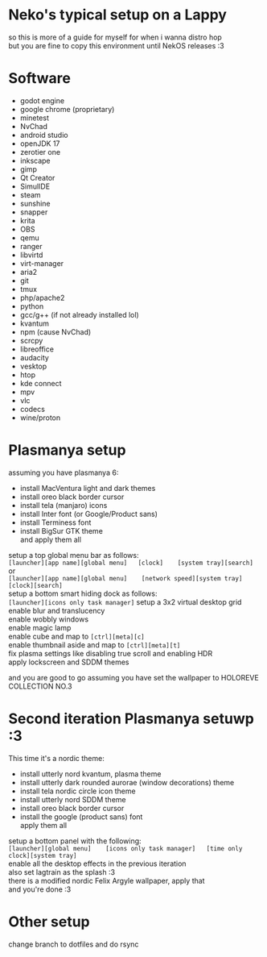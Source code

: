# Neko's typical setup on a Lappy  
so this is more of a guide for myself for when i wanna distro hop  
but you are fine to copy this environment until NekOS releases :3  

# Software  
- godot engine  
- google chrome (proprietary)  
- minetest  
- NvChad  
- android studio  
- openJDK 17  
- zerotier one  
- inkscape  
- gimp  
- Qt Creator  
- SimulIDE  
- steam  
- sunshine  
- snapper  
- krita  
- OBS  
- qemu  
- ranger  
- libvirtd  
- virt-manager  
- aria2  
- git  
- tmux  
- php/apache2  
- python  
- gcc/g++ (if not already installed lol)  
- kvantum  
- npm (cause NvChad)  
- scrcpy  
- libreoffice  
- audacity  
- vesktop  
- htop  
- kde connect  
- mpv  
- vlc  
- codecs
- wine/proton  

# Plasmanya setup  
assuming you have plasmanya 6:  
- install MacVentura light and dark themes  
- install oreo black border cursor  
- install tela (manjaro) icons  
- install Inter font (or Google/Product sans)  
- install Terminess font  
- install BigSur GTK theme  
and apply them all  
  
setup a top global menu bar as follows:  
`[launcher][app name][global menu]   [clock]    [system tray][search]`  
or  
`[launcher][app name][global menu]    [network speed][system tray][clock][search]`  
setup a bottom smart hiding dock as follows:  
`[launcher][icons only task manager]` 
setup a 3x2 virtual desktop grid  
enable blur and translucency  
enable wobbly windows  
enable magic lamp  
enable cube and map to `[ctrl][meta][c]`  
enable thumbnail aside and map to `[ctrl][meta][t]`  
fix plasma settings like disabling true scroll and enabling HDR  
apply lockscreen and SDDM themes  
  
and you are good to go assuming you have set the wallpaper to HOLOREVE COLLECTION NO.3  

# Second iteration Plasmanya setuwp :3  
This time it's a nordic theme:
- install utterly nord kvantum, plasma theme  
- install utterly dark rounded aurorae (window decorations) theme  
- install tela nordic circle icon theme  
- install utterly nord SDDM theme
- install oreo black border cursor  
- install the google (product sans) font  
apply them all  
  
setup a bottom panel with the following:  
`[launcher][global menu] 	[icons only task manager] 	[time only clock][system tray]`  
enable all the desktop effects in the previous iteration  
also set lagtrain as the splash :3  
there is a modified nordic Felix Argyle wallpaper, apply that  
and you're done :3  

# Other setup  
change branch to dotfiles and do rsync  
